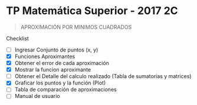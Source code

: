 # TP Matemática Superior - 2017 2C

> APROXIMACIÓN POR MINIMOS CUADRADOS

Checklist
- [ ] Ingresar Conjunto de puntos (x, y)
- [X] Funciones Aproximantes
- [X] Obtener el error de cada aproximación
- [X] Mostrar la funcion aproximante
- [ ] Obtener el Detalle del calculo realizado (Tabla de sumatorias y matrices)
- [X] Graficar los puntos y la función (Plot)
- [ ] Tabla de comparación de aproximaciones
- [ ] Manual de usuario
